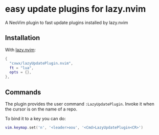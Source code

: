 <!-- *********************************************************************** -->
<!--                                                                         -->
<!--                                                      :::      ::::::::  -->
<!-- README.md                                          :+:      :+:    :+:  -->
<!--                                                  +:+ +:+         +:+    -->
<!-- By: chenxu <chenxu@mail.ustc.edu.cn>           +#+  +:+       +#+       -->
<!--                                              +#+#+#+#+#+   +#+          -->
<!-- Created: 2024/12/14 20:43:55 by chenxu            #+#    #+#            -->
<!-- Updated: 2024/12/14 20:48:43 by chenxu           ###   ########.fr      -->
<!--                                                                         -->
<!-- *********************************************************************** -->

# easy update plugins for lazy.nvim

A NeoVim plugin to fast update plugins installed by lazy.nvim

## Installation

With [lazy.nvim](https://github.com/folke/lazy.nvim):

```lua
{
  "cxwx/lazyUpdatePlugin.nvim",
  ft = "lua",
  opts = {},
},
```

## Commands

The plugin provides the user command `:LazyUpdatePlugin`.
Invoke it when the cursor is on the name of a repo.

To bind it to a key you can do:

```lua
vim.keymap.set('n', '<leader>oou', '<Cmd>LazyUpdatePlugin<CR>')
```
